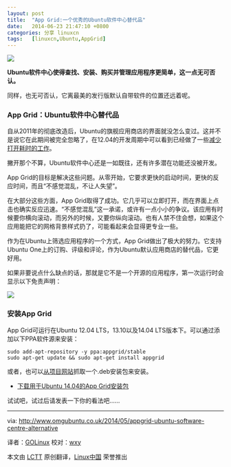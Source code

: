 ```yaml
---
layout: post
title:	"App Grid:一个优秀的Ubuntu软件中心替代品"
date:	2014-06-23 21:47:10 +0800 
categories:	分享 linuxcn 
tags:	[linuxcn,Ubuntu,AppGrid]
---
```



![](/Asserts/Images//attachment/album/201406/23/214715wmblx9bmhbm5xkym.png)


**Ubuntu软件中心使得查找、安装、购买并管理应用程序更简单，这一点无可否认。**


同样，也无可否认，它离最美的发行版默认自带软件的位置还远着呢。


### App Grid：Ubuntu软件中心替代品


自从2011年的彻底改造后，Ubuntu的旗舰应用商店的界面就没怎么变过。这并不是说它在此期间被完全忽略了，在12.04的开发周期中可以看到已经做了一些[减少打开耗时的工作](http://www.omgubuntu.co.uk/2011/10/plans-for-ubuntu-software-centre-plans-in-12-04-get-discussed)。


撇开那个不算，Ubuntu软件中心还是一如既往，还有许多潜在功能还没被开发。


App Grid的目标是解决这些问题。从零开始，它要求更快的启动时间，更快的反应时间，而且“不感觉混乱，不让人失望”。


在大部分这些方面，App Grid取得了成功。它几乎可以立即打开，而在界面上点击也确实反应迅速。“不感觉混乱”这一承诺，或许有一点小小的争议。该应用有时候要你横向滚动，而另外的时候，又要你纵向滚动。也有人禁不住会想，如果这个应用能把它的网格背景样式扔了，可能看起来会显得更专业一些。


作为在Ubuntu上筛选应用程序的一个方式，App Grid做出了极大的努力。它支持Ubuntu One上的订购、评级和评论，作为Ubuntu默认应用商店的替代品，它更好用。


如果非要说点什么缺点的话，那就是它不是一个开源的应用程序，第一次运行时会显示以下免责声明：


![](/Asserts/Images//attachment/album/201406/23/214717h4eiyn9s6uswdiud.png)


### 安装App Grid


App Grid可运行在Ubuntu 12.04 LTS，13.10以及14.04 LTS版本下。可以通过添加以下PPA软件源来安装：



```
sudo add-apt-repository -y ppa:appgrid/stable
sudo apt-get update && sudo apt-get install appgrid

```

或者，也可以[从项目网站](https://launchpad.net/appgrid)抓取一个.deb安装包来安装。


* [下载用于Ubuntu 14.04的App Grid安装包](http://ppa.launchpad.net/appgrid/stable/ubuntu/pool/main/a/appgrid/appgrid_0.1.102%7Etrusty_all.deb)


试试吧，试过后请发表一下你的看法吧……




---


via: <http://www.omgubuntu.co.uk/2014/05/appgrid-ubuntu-software-centre-alternative>


译者：[GOLinux](https://github.com/GOLinux) 校对：[wxy](https://github.com/wxy)


本文由 [LCTT](https://github.com/LCTT/TranslateProject) 原创翻译，[Linux中国](http://linux.cn/) 荣誉推出
